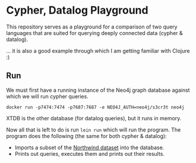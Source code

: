 # Cypher, Datalog Playground

This repository serves as a playground for a comparison of two query languages that 
are suited for querying deeply connected data (cypher & datalog).

... it is also a good example through which I am getting familiar with Clojure :) 

## Run

We must first have a running instance of the Neo4j graph database against which we will
run cypher queries. 
```
docker run -p7474:7474 -p7687:7687 -e NEO4J_AUTH=neo4j/s3cr3t neo4j
```
XTDB is the other database (for datalog queries), but it runs in memory.

Now all that is left to do is run `lein run` which will run the program.
The program does the following (the same for both cypher & datalog):
- Imports a subset of the [Northwind dataset](https://docs.yugabyte.com/preview/sample-data/northwind/) into the database.
- Prints out queries, executes them and prints out their results.


